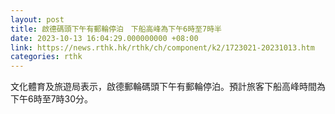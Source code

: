 ```yaml
---
layout: post
title: 啟德碼頭下午有郵輪停泊　下船高峰為下午6時至7時半
date: 2023-10-13 16:04:29.000000000 +08:00
link: https://news.rthk.hk/rthk/ch/component/k2/1723021-20231013.htm
categories: rthk
---
```


文化體育及旅遊局表示，啟德郵輪碼頭下午有郵輪停泊。預計旅客下船高峰時間為下午6時至7時30分。
